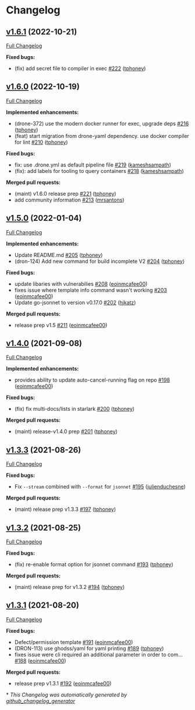 # Changelog

## [v1.6.1](https://github.com/harness/drone-cli/tree/v1.6.1) (2022-10-21)

[Full Changelog](https://github.com/harness/drone-cli/compare/v1.6.0...v1.6.1)

**Fixed bugs:**

- \(fix\) add secret file to compiler in exec [\#222](https://github.com/harness/drone-cli/pull/222) ([tphoney](https://github.com/tphoney))

## [v1.6.0](https://github.com/harness/drone-cli/tree/v1.6.0) (2022-10-19)

[Full Changelog](https://github.com/harness/drone-cli/compare/v1.5.0...v1.6.0)

**Implemented enhancements:**

- \(drone-372\) use the modern docker runner for exec, upgrade deps [\#216](https://github.com/harness/drone-cli/pull/216) ([tphoney](https://github.com/tphoney))
- \(feat\) start migration from drone-yaml dependency. use docker compiler for lint [\#210](https://github.com/harness/drone-cli/pull/210) ([tphoney](https://github.com/tphoney))

**Fixed bugs:**

- fix: use .drone.yml as default pipeline file [\#219](https://github.com/harness/drone-cli/pull/219) ([kameshsampath](https://github.com/kameshsampath))
- \(fix\): add labels for tooling to query containers [\#218](https://github.com/harness/drone-cli/pull/218) ([kameshsampath](https://github.com/kameshsampath))

**Merged pull requests:**

- \(maint\) v1.6.0 release prep [\#221](https://github.com/harness/drone-cli/pull/221) ([tphoney](https://github.com/tphoney))
- add community information [\#213](https://github.com/harness/drone-cli/pull/213) ([mrsantons](https://github.com/mrsantons))

## [v1.5.0](https://github.com/harness/drone-cli/tree/v1.5.0) (2022-01-04)

[Full Changelog](https://github.com/harness/drone-cli/compare/v1.4.0...v1.5.0)

**Implemented enhancements:**

- Update README.md [\#205](https://github.com/harness/drone-cli/pull/205) ([tphoney](https://github.com/tphoney))
- \(dron-124\) Add new command for build incomplete V2 [\#204](https://github.com/harness/drone-cli/pull/204) ([tphoney](https://github.com/tphoney))

**Fixed bugs:**

- update libaries with vulnerabilies [\#208](https://github.com/harness/drone-cli/pull/208) ([eoinmcafee00](https://github.com/eoinmcafee00))
- fixes issue where template info command wasn't working [\#203](https://github.com/harness/drone-cli/pull/203) ([eoinmcafee00](https://github.com/eoinmcafee00))
- Update go-jsonnet to version v0.17.0 [\#202](https://github.com/harness/drone-cli/pull/202) ([hjkatz](https://github.com/hjkatz))

**Merged pull requests:**

- release prep v1.5 [\#211](https://github.com/harness/drone-cli/pull/211) ([eoinmcafee00](https://github.com/eoinmcafee00))

## [v1.4.0](https://github.com/harness/drone-cli/tree/v1.4.0) (2021-09-08)

[Full Changelog](https://github.com/harness/drone-cli/compare/v1.3.3...v1.4.0)

**Implemented enhancements:**

- provides ability to update auto-cancel-running flag on repo [\#198](https://github.com/harness/drone-cli/pull/198) ([eoinmcafee00](https://github.com/eoinmcafee00))

**Fixed bugs:**

- \(fix\) fix multi-docs/lists in starlark [\#200](https://github.com/harness/drone-cli/pull/200) ([tphoney](https://github.com/tphoney))

**Merged pull requests:**

- \(maint\) release-v1.4.0 prep [\#201](https://github.com/harness/drone-cli/pull/201) ([tphoney](https://github.com/tphoney))

## [v1.3.3](https://github.com/harness/drone-cli/tree/v1.3.3) (2021-08-26)

[Full Changelog](https://github.com/harness/drone-cli/compare/v1.3.2...v1.3.3)

**Fixed bugs:**

- Fix `--stream` combined with `--format` for `jsonnet` [\#195](https://github.com/harness/drone-cli/pull/195) ([julienduchesne](https://github.com/julienduchesne))

**Merged pull requests:**

- \(maint\) release prep v1.3.3 [\#197](https://github.com/harness/drone-cli/pull/197) ([tphoney](https://github.com/tphoney))

## [v1.3.2](https://github.com/harness/drone-cli/tree/v1.3.2) (2021-08-25)

[Full Changelog](https://github.com/harness/drone-cli/compare/v1.3.1...v1.3.2)

**Fixed bugs:**

- \(fix\) re-enable format option for jsonnet command [\#193](https://github.com/harness/drone-cli/pull/193) ([tphoney](https://github.com/tphoney))

**Merged pull requests:**

- \(maint\) release prep for v1.3.2 [\#194](https://github.com/harness/drone-cli/pull/194) ([tphoney](https://github.com/tphoney))

## [v1.3.1](https://github.com/harness/drone-cli/tree/v1.3.1) (2021-08-20)

[Full Changelog](https://github.com/harness/drone-cli/compare/v1.3.0...v1.3.1)

**Fixed bugs:**

- Defect/permission template [\#191](https://github.com/harness/drone-cli/pull/191) ([eoinmcafee00](https://github.com/eoinmcafee00))
- \(DRON-113\) use ghodss/yaml for yaml printing [\#189](https://github.com/harness/drone-cli/pull/189) ([tphoney](https://github.com/tphoney))
- fixes issue were cli required an additional parameter in order to com… [\#188](https://github.com/harness/drone-cli/pull/188) ([eoinmcafee00](https://github.com/eoinmcafee00))

**Merged pull requests:**

- release prep v1.3.1 [\#192](https://github.com/harness/drone-cli/pull/192) ([eoinmcafee00](https://github.com/eoinmcafee00))



\* *This Changelog was automatically generated by [github_changelog_generator](https://github.com/github-changelog-generator/github-changelog-generator)*

